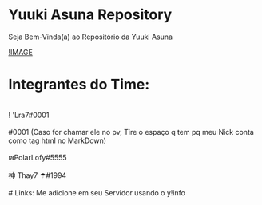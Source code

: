 # Yuuki Asuna Repository
Seja Bem-Vinda(a) ao Repositório da Yuuki Asuna

[!IMAGE](https://cdn.discordapp.com/avatars/711341613930250330/88b13591644581fe8dd466c6315ff49a.webp?size=2048)

# Integrantes do Time:
<br>
!            'Lra7#0001<br><br>
</ MrGamingBR>#0001 (Caso for chamar ele no pv, Tire o espaço q tem pq meu Nick conta como tag html no MarkDown)<br><br>
₪PolarLofy#5555<br><br>
神 Thay7 ☂#1994<br><br>
# Links:
Me adicione em seu Servidor usando o y!info
